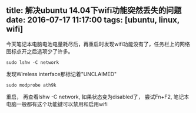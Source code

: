 ﻿title: 解决ubuntu 14.04下wifi功能突然丢失的问题
date: 2016-07-17 11:17:00
tags: [ubuntu, linux, wifi]
---

今天笔记本电脑电池电量耗尽后，再重启时发现wifi功能没有了，任务栏上的网络图标点开之后选项少了许多。
<!--more-->

```
sudo lshw -C network
```
发现Wireless interface那标记着"UNCLAIMED"
```
sudo modprobe ath9k
```
重启， 再查看lshw -C network, 如果状态变为disabled了，
尝试Fn+F2, 笔记本电脑一般都有这个功能键可以禁用和启用wifi 

